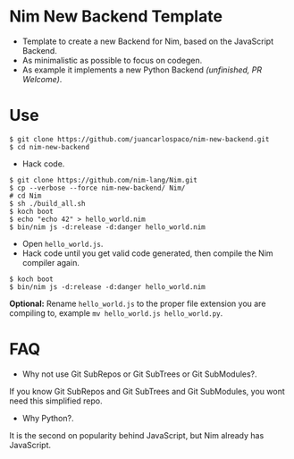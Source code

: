 # Nim New Backend Template

- Template to create a new Backend for Nim, based on the JavaScript Backend.
- As minimalistic as possible to focus on codegen.
- As example it implements a new Python Backend *(unfinished, PR Welcome)*.


# Use

```
$ git clone https://github.com/juancarlospaco/nim-new-backend.git
$ cd nim-new-backend
```

- Hack code.

```console
$ git clone https://github.com/nim-lang/Nim.git
$ cp --verbose --force nim-new-backend/ Nim/
# cd Nim
$ sh ./build_all.sh
$ koch boot
$ echo "echo 42" > hello_world.nim
$ bin/nim js -d:release -d:danger hello_world.nim
```

- Open `hello_world.js`.
- Hack code until you get valid code generated, then compile the Nim compiler again.

```console
$ koch boot
$ bin/nim js -d:release -d:danger hello_world.nim
```

**Optional:**
Rename `hello_world.js` to the proper file extension you are compiling to,
example `mv hello_world.js hello_world.py`.


# FAQ

- Why not use Git SubRepos or Git SubTrees or Git SubModules?.

If you know Git SubRepos and Git SubTrees and Git SubModules,
you wont need this simplified repo.

- Why Python?.

It is the second on popularity behind JavaScript, but Nim already has JavaScript.

